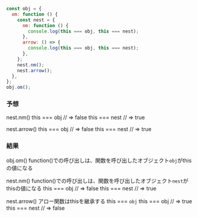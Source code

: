 ```js
const obj = {
  om: function () {
    const nest = {
      nm: function () {
        console.log(this === obj, this === nest);
      },
      arrow: () => {
        console.log(this === obj, this === nest);
      },
    };
    nest.nm();
    nest.arrow();
  },
};
obj.om();
```

### 予想

nest.nm()
this === obj // => false
this === nest // => true

nest.arrow()
this === obj // => false
this === nest // => true

### 結果

obj.om()
function()での呼び出しは、関数を呼び出したオブジェクト`obj`がthisの値になる

nest.nm()
function()での呼び出しは、関数を呼び出したオブジェクト`nest`がthisの値になる
this === obj // => false
this === nest // => true

nest.arrow()
アロー関数はthisを継承する this === `obj`
this === obj // => true
this === nest // => false
